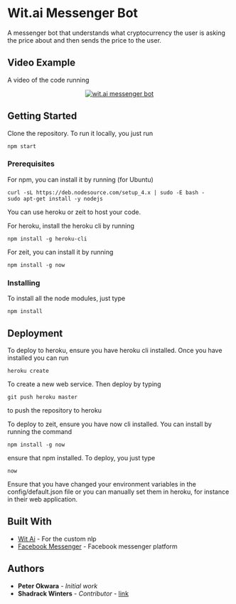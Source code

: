 # Wit.ai Messenger Bot

A messenger bot that understands what cryptocurrency the user is asking the price about and then sends the price to the user.

## Video Example

A video of the code running

<a href="http://www.youtube.com/watch?feature=player_embedded&v=e3wnCErhFBU" target="_blank"><p align="center"><img src="./Assets/WP_20171107_17_07_56_Pro.jpg" 
alt="wit.ai messenger bot"/></p></a>

## Getting Started

Clone the repository. To run it locally, you just run 
```
npm start
```

### Prerequisites

For npm, you can install it by running (for Ubuntu)
```
curl -sL https://deb.nodesource.com/setup_4.x | sudo -E bash -
sudo apt-get install -y nodejs
```

You can use heroku or zeit to host your code.

For heroku, install the heroku cli by running
```
npm install -g heroku-cli
``` 

For zeit, you can install it by running
```
npm install -g now
```


### Installing

To install all the node modules, just type

```
npm install
```

## Deployment

To deploy to heroku, ensure you have heroku cli installed. Once you have installed you can run
```
heroku create
```
To create a new web service. Then deploy by typing 
```
git push heroku master

```
to push the repository to heroku


To deploy to zeit, ensure you have now cli installed. You can install by running the command
```
npm install -g now

```
ensure that npm installed. To deploy, you just type
```
now

```

Ensure that you have changed your environment variables in the config/default.json file or you can manually set them in heroku, for instance in their web application.

## Built With

* [Wit Ai](https://wit.ai/) - For the custom nlp
* [Facebook Messenger](https://developers.facebook.com/products/messenger/overview/) - Facebook messenger platform

## Authors

* **Peter Okwara** - *Initial work* 
* **Shadrack Winters** - *Contributor* - [link](https://github.com/ShadrackNdolo)


